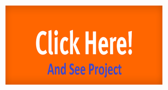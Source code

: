 <a href="https://color.aslambd.com/" target="_blank">
   <img src="images/click_me.png" width="auto" height="260">
</a>